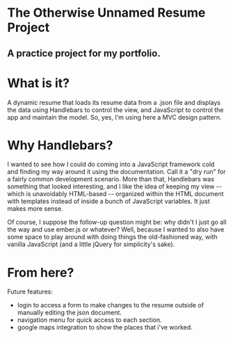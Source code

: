 # The Otherwise Unnamed Resume Project
## A practice project for my portfolio.

# What is it?
A dynamic resume that loads its resume data from a .json file and displays the data using Handlebars to control the view,
and JavaScript to control the app and maintain the model. So, yes, I'm using here a MVC design pattern. 

# Why Handlebars?
I wanted to see how I could do coming into a JavaScript framework cold and finding my way around it using the documentation.
Call it a "dry run" for a fairly common development scenario. More than that, Handlebars was something that looked interesting,
and I like the idea of keeping my view -- which is unavoidably HTML-based -- organized within the HTML document with templates
instead of inside a bunch of JavaScript variables. It just makes more sense.

Of course, I suppose the follow-up question might be: why didn't I just go all the way and use ember.js or whatever? Well, 
because I wanted to also have some space to play around with doing things the old-fashioned way, with vanilla JavaScript (and
a little jQuery for simplicity's sake).

# From here?
Future features: 
- login to access a form to make changes to the resume outside of manually editing the json document.
- navigation menu for quick access to each section.
- google maps integration to show the places that i've worked.





